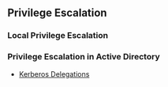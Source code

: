 ## Privilege Escalation

### Local Privilege Escalation

### Privilege Escalation in Active Directory
- [Kerberos Delegations](Kerberos_Delegation.md)